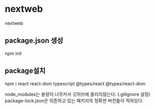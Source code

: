# nextweb
nextweb

## package.json 생성
npm init
## package설치

npm i react react-dom typescript @types/react @types/react-dom 

node_modules는 용량이 너무커서 깃허브에 올리지않는다. (.gitignore 설정)
package-lock.json은 의존하고 있는 패키지의 정확한 버전들이 적혀있다.
